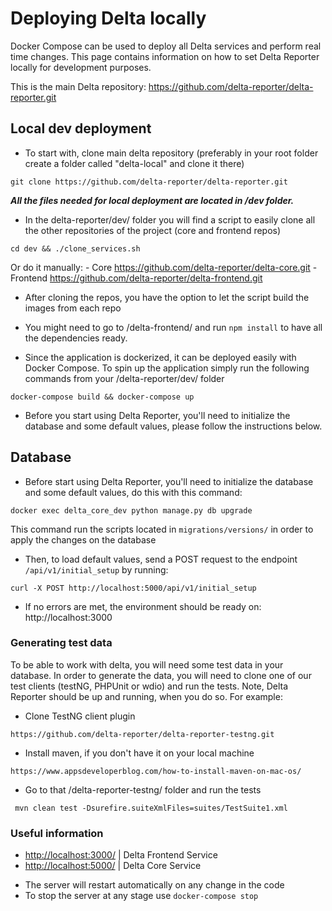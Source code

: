 # Deploying Delta locally

Docker Compose can be used to deploy all Delta services and perform real time changes. 
This page contains information on how to set Delta Reporter locally for development purposes.

This is the main Delta repository:  https://github.com/delta-reporter/delta-reporter.git

## **Local dev deployment**

* To start with, clone main delta repository (preferably in your root folder create a folder called "delta-local" and clone it there)

`git clone https://github.com/delta-reporter/delta-reporter.git`

***All the files needed for local deployment are located in /dev folder.***

* In the delta-reporter/dev/ folder you will find a script to easily clone all the other repositories of the project (core and frontend repos)

`cd dev && ./clone_services.sh`

  Or do it manually:
      - Core  https://github.com/delta-reporter/delta-core.git
      - Frontend https://github.com/delta-reporter/delta-frontend.git

* After cloning the repos, you have the option to let the script build the images from each repo
* You might need to go to /delta-frontend/ and run 
`npm install` 
to have all the dependencies ready.

* Since the application is dockerized, it can be deployed easily with Docker Compose. To spin up the application simply run the following commands from your /delta-reporter/dev/ folder

`docker-compose build && docker-compose up`

* Before you start using Delta Reporter, you'll need to initialize the database and some default values, please follow the instructions below. 

## **Database**

* Before start using Delta Reporter, you'll need to initialize the database and some default values, do this with this command:

`docker exec delta_core_dev python manage.py db upgrade`

 This command run the scripts located in `migrations/versions/` in order to apply the changes on the database

 * Then, to load default values, send a POST request to the endpoint `/api/v1/initial_setup` by running:

 `curl -X POST http://localhost:5000/api/v1/initial_setup`

* If no errors are met, the environment should be ready on: http://localhost:3000


### **Generating test data**

To be able to work with delta, you will need some test data in your database. In order to generate the data, you will need to clone one of our test clients (testNG, PHPUnit or wdio) and run the tests. Note, Delta Reporter should be up and running, when you do so.
For example:

* Clone TestNG client plugin 

`https://github.com/delta-reporter/delta-reporter-testng.git`

* Install maven, if you don't have it on your local machine

`https://www.appsdeveloperblog.com/how-to-install-maven-on-mac-os/`

* Go to that /delta-reporter-testng/ folder and run the tests

` mvn clean test -Dsurefire.suiteXmlFiles=suites/TestSuite1.xml`


### **Useful information**

- [http://localhost:3000/](http://localhost:3000/) | Delta Frontend Service
- [http://localhost:5000/](http://localhost:5000/) | Delta Core Service


* The server will restart automatically on any change in the code
* To stop the server at any stage use `docker-compose stop`
